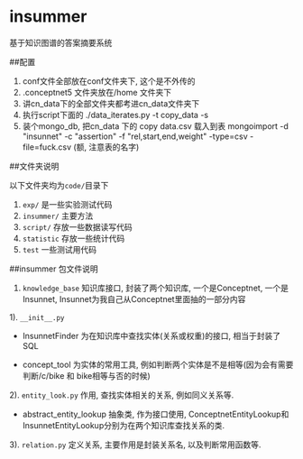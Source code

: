 insummer
========

基于知识图谱的答案摘要系统

##配置

1. conf文件全部放在conf文件夹下, 这个是不外传的
2. .conceptnet5 文件夹放在/home 文件夹下
3. 讲cn\_data下的全部文件夹都考进cn_data文件夹下
4. 执行script下面的 ./data_iterates.py -t copy\_data -s
5. 装个mongo_db, 把cn\_data 下的 copy data.csv 载入到表 mongoimport -d "insunnet" -c "assertion" -f "rel,start,end,weight" -type=csv -file=fuck.csv (额, 注意表的名字)

##文件夹说明

以下文件夹均为`code/`目录下

1. `exp/` 是一些实验测试代码
2. `insummer/` 主要方法
3. `script/` 存放一些数据读写代码
4. `statistic` 存放一些统计代码
5. `test`  一些测试用代码

##insummer 包文件说明

1. `knowledge_base` 知识库接口, 封装了两个知识库, 一个是Conceptnet, 一个是Insunnet, Insunnet为我自己从Conceptnet里面抽的一部分内容

1). `__init__.py`

* InsunnetFinder 为在知识库中查找实体(关系或权重)的接口, 相当于封装了SQL
   
* concept_tool 为实体的常用工具, 例如判断两个实体是不是相等(因为会有需要判断/c/bike 和 bike相等与否的时候)
   
2). `entity_look.py` 作用, 查找实体相关的关系, 例如同义关系等.
   
* abstract_entity_lookup 抽象类, 作为接口使用, ConceptnetEntityLookup和InsunnetEntityLookup分别为在两个知识库查找关系的类.
   
3). `relation.py` 定义关系, 主要作用是封装关系名, 以及判断常用函数等.





